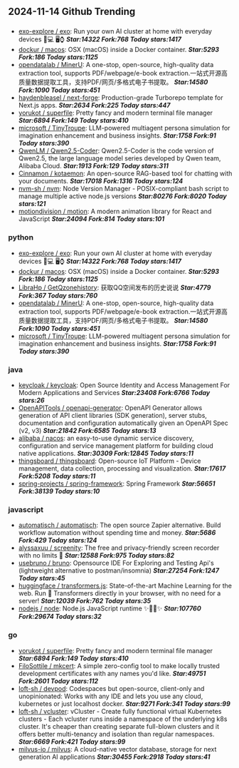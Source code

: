 ## 2024-11-14 Github Trending

### 
* [exo-explore / exo](https://github.com/exo-explore/exo): Run your own AI cluster at home with everyday devices 📱💻 🖥️⌚ ***Star:14322 Fork:768 Today stars:1417***
* [dockur / macos](https://github.com/dockur/macos): OSX (macOS) inside a Docker container. ***Star:5293 Fork:186 Today stars:1125***
* [opendatalab / MinerU](https://github.com/opendatalab/MinerU): A one-stop, open-source, high-quality data extraction tool, supports PDF/webpage/e-book extraction.一站式开源高质量数据提取工具，支持PDF/网页/多格式电子书提取。 ***Star:14580 Fork:1090 Today stars:451***
* [haydenbleasel / next-forge](https://github.com/haydenbleasel/next-forge): Production-grade Turborepo template for Next.js apps. ***Star:2634 Fork:225 Today stars:447***
* [yorukot / superfile](https://github.com/yorukot/superfile): Pretty fancy and modern terminal file manager ***Star:6894 Fork:149 Today stars:410***
* [microsoft / TinyTroupe](https://github.com/microsoft/TinyTroupe): LLM-powered multiagent persona simulation for imagination enhancement and business insights. ***Star:1758 Fork:91 Today stars:390***
* [QwenLM / Qwen2.5-Coder](https://github.com/QwenLM/Qwen2.5-Coder): Qwen2.5-Coder is the code version of Qwen2.5, the large language model series developed by Qwen team, Alibaba Cloud. ***Star:1913 Fork:129 Today stars:311***
* [Cinnamon / kotaemon](https://github.com/Cinnamon/kotaemon): An open-source RAG-based tool for chatting with your documents. ***Star:17018 Fork:1316 Today stars:124***
* [nvm-sh / nvm](https://github.com/nvm-sh/nvm): Node Version Manager - POSIX-compliant bash script to manage multiple active node.js versions ***Star:80276 Fork:8020 Today stars:121***
* [motiondivision / motion](https://github.com/motiondivision/motion): A modern animation library for React and JavaScript ***Star:24094 Fork:814 Today stars:101***

### python
* [exo-explore / exo](https://github.com/exo-explore/exo): Run your own AI cluster at home with everyday devices 📱💻 🖥️⌚ ***Star:14322 Fork:768 Today stars:1417***
* [dockur / macos](https://github.com/dockur/macos): OSX (macOS) inside a Docker container. ***Star:5293 Fork:186 Today stars:1125***
* [LibraHp / GetQzonehistory](https://github.com/LibraHp/GetQzonehistory): 获取QQ空间发布的历史说说 ***Star:4779 Fork:367 Today stars:760***
* [opendatalab / MinerU](https://github.com/opendatalab/MinerU): A one-stop, open-source, high-quality data extraction tool, supports PDF/webpage/e-book extraction.一站式开源高质量数据提取工具，支持PDF/网页/多格式电子书提取。 ***Star:14580 Fork:1090 Today stars:451***
* [microsoft / TinyTroupe](https://github.com/microsoft/TinyTroupe): LLM-powered multiagent persona simulation for imagination enhancement and business insights. ***Star:1758 Fork:91 Today stars:390***

### java
* [keycloak / keycloak](https://github.com/keycloak/keycloak): Open Source Identity and Access Management For Modern Applications and Services ***Star:23408 Fork:6766 Today stars:26***
* [OpenAPITools / openapi-generator](https://github.com/OpenAPITools/openapi-generator): OpenAPI Generator allows generation of API client libraries (SDK generation), server stubs, documentation and configuration automatically given an OpenAPI Spec (v2, v3) ***Star:21842 Fork:6585 Today stars:13***
* [alibaba / nacos](https://github.com/alibaba/nacos): an easy-to-use dynamic service discovery, configuration and service management platform for building cloud native applications. ***Star:30309 Fork:12845 Today stars:11***
* [thingsboard / thingsboard](https://github.com/thingsboard/thingsboard): Open-source IoT Platform - Device management, data collection, processing and visualization. ***Star:17617 Fork:5208 Today stars:11***
* [spring-projects / spring-framework](https://github.com/spring-projects/spring-framework): Spring Framework ***Star:56651 Fork:38139 Today stars:10***

### javascript
* [automatisch / automatisch](https://github.com/automatisch/automatisch): The open source Zapier alternative. Build workflow automation without spending time and money. ***Star:5686 Fork:429 Today stars:124***
* [alyssaxuu / screenity](https://github.com/alyssaxuu/screenity): The free and privacy-friendly screen recorder with no limits 🎥 ***Star:12588 Fork:975 Today stars:82***
* [usebruno / bruno](https://github.com/usebruno/bruno): Opensource IDE For Exploring and Testing Api's (lightweight alternative to postman/insomnia) ***Star:27254 Fork:1247 Today stars:45***
* [huggingface / transformers.js](https://github.com/huggingface/transformers.js): State-of-the-art Machine Learning for the web. Run 🤗 Transformers directly in your browser, with no need for a server! ***Star:12039 Fork:762 Today stars:35***
* [nodejs / node](https://github.com/nodejs/node): Node.js JavaScript runtime ✨🐢🚀✨ ***Star:107760 Fork:29674 Today stars:32***

### go
* [yorukot / superfile](https://github.com/yorukot/superfile): Pretty fancy and modern terminal file manager ***Star:6894 Fork:149 Today stars:410***
* [FiloSottile / mkcert](https://github.com/FiloSottile/mkcert): A simple zero-config tool to make locally trusted development certificates with any names you'd like. ***Star:49751 Fork:2601 Today stars:112***
* [loft-sh / devpod](https://github.com/loft-sh/devpod): Codespaces but open-source, client-only and unopinionated: Works with any IDE and lets you use any cloud, kubernetes or just localhost docker. ***Star:9271 Fork:341 Today stars:99***
* [loft-sh / vcluster](https://github.com/loft-sh/vcluster): vCluster - Create fully functional virtual Kubernetes clusters - Each vcluster runs inside a namespace of the underlying k8s cluster. It's cheaper than creating separate full-blown clusters and it offers better multi-tenancy and isolation than regular namespaces. ***Star:6669 Fork:421 Today stars:99***
* [milvus-io / milvus](https://github.com/milvus-io/milvus): A cloud-native vector database, storage for next generation AI applications ***Star:30455 Fork:2918 Today stars:41***
